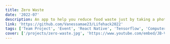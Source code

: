 ```yaml
---
title: Zero Waste
date: '2022-07'
description: An app to help you reduce food waste just by taking a photo of it!
link: 'https://github.com/Vanessamae23/Lifehack2022'
tags: ['Team Project', 'Event', 'React Native', 'Tensorflow', 'Computer Vision']
cover: ['/projects/zero-waste.jpg', 'https://www.youtube.com/embed/JB-Vtf8kyYs', 'https://www.youtube.com/embed/9FQ9oITiajs']
---
```



<!--<iframe width="786" height="556" src="https://www.youtube.com/embed/JB-Vtf8kyYs" title="LifeHack Zero Waste" frameborder="0" allow="accelerometer; autoplay; clipboard-write; encrypted-media; gyroscope; picture-in-picture; web-share" allowfullscreen></iframe>
<iframe width="786" height="556" src="https://www.youtube.com/embed/9FQ9oITiajs" title="No Waste App Demo (Team OneSky) - NUS LifeHack 2022 Submission" frameborder="0" allow="accelerometer; autoplay; clipboard-write; encrypted-media; gyroscope; picture-in-picture; web-share" allowfullscreen></iframe>
-->
